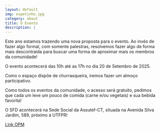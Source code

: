 ```yaml
---
layout: default
img: espetinho.jpg
category: about
title: O Evento
description: |
---
```

  Este ano estamos trazendo uma nova proposta para o evento. Ao invés de fazer algo formal, com somente palestras, resolvemos fazer algo de forma mais descontraída para buscar uma forma de aproximar mais os membros da comunidade!

  O evento acontecerá das 10h até as 17h no dia 20 de Setembro de 2025.

  Como o espaço dispõe de churrasqueira, iremos fazer um almoço participativo.

Como todos os eventos da comunidade, o acesso será gratuito, pedimos que cada um leve um pouco de comida (carne e/ou vegetais) e sua bebida favorita!


O SFD acontecerá na Sede Social da Assutef-CT, situada na Avenida Silva Jardim, 589, próximo à UTFPR!

[Link OPM](https://www.openstreetmap.org/?#map=18/-25.439855/-49.266375)

